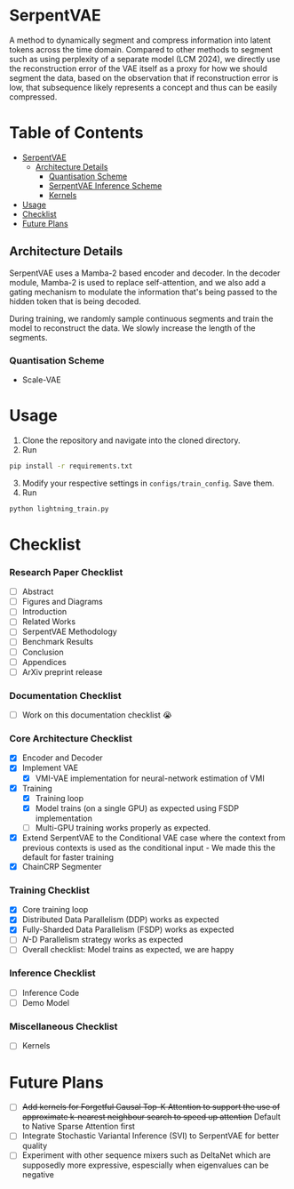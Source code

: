 # SerpentVAE
A method to dynamically segment and compress information into latent tokens across the time domain. Compared to other methods to segment such as using perplexity of a separate model (LCM 2024), we directly use the reconstruction error of the VAE itself as a proxy for how we should segment the data, based on the observation that if reconstruction error is low, that subsequence likely represents a concept and thus can be easily compressed.

# Table of Contents
- [SerpentVAE](#serpentvae)
  - [Architecture Details](#architecture-details)
    - [Quantisation Scheme](#quantisation-scheme)
    - [SerpentVAE Inference Scheme](#serpentvae-inference-scheme)
    - [Kernels](#kernels)
- [Usage](#usage)
- [Checklist](#checklist)
- [Future Plans](#future-plans)


## Architecture Details 
SerpentVAE uses a Mamba-2 based encoder and decoder. In the decoder module, Mamba-2 is used to replace self-attention, and we also add a gating mechanism to modulate the information that's being passed to the hidden token that is being decoded. 

During training, we randomly sample continuous segments and train the model to reconstruct the data. We slowly increase the length of the segments. 

### Quantisation Scheme
- Scale-VAE

# Usage 
1. Clone the repository and navigate into the cloned directory. 
2. Run 
```bash
pip install -r requirements.txt
```
3. Modify your respective settings in `configs/train_config`. Save them.
4. Run 
```bash
python lightning_train.py
```

# Checklist

### Research Paper Checklist
- [ ] Abstract
- [ ] Figures and Diagrams
- [ ] Introduction
- [ ] Related Works 
- [ ] SerpentVAE Methodology 
- [ ] Benchmark Results 
- [ ] Conclusion 
- [ ] Appendices 
- [ ] ArXiv preprint release

### Documentation Checklist 
- [ ] Work on this documentation checklist :sob:

### Core Architecture Checklist
- [x] Encoder and Decoder
- [x] Implement VAE
  - [x] VMI-VAE implementation for neural-network estimation of VMI
- [x] Training 
  - [x] Training loop
  - [x] Model trains (on a single GPU) as expected using FSDP implementation
  - [ ] Multi-GPU training works properly as expected. 
- [x] Extend SerpentVAE to the Conditional VAE case where the context from previous contexts is used as the conditional input - We made this the default for faster training
- [x] ChainCRP Segmenter

### Training Checklist 
- [x] Core training loop 
- [x] Distributed Data Parallelism (DDP) works as expected
- [x] Fully-Sharded Data Parallelism (FSDP) works as expected
- [ ] $N$-D Parallelism strategy works as expected
- [ ] Overall checklist: Model trains as expected, we are happy

### Inference Checklist
- [ ] Inference Code
- [ ] Demo Model

### Miscellaneous Checklist
- [ ] Kernels

# Future Plans
- [ ] ~~Add kernels for Forgetful Causal Top-K Attention to support the use of approximate k-nearest neighbour search to speed up attention~~ Default to Native Sparse Attention first
- [ ] Integrate Stochastic Variantal Inference (SVI) to SerpentVAE for better quality
- [ ] Experiment with other sequence mixers such as DeltaNet which are supposedly more expressive, espescially when eigenvalues can be negative
